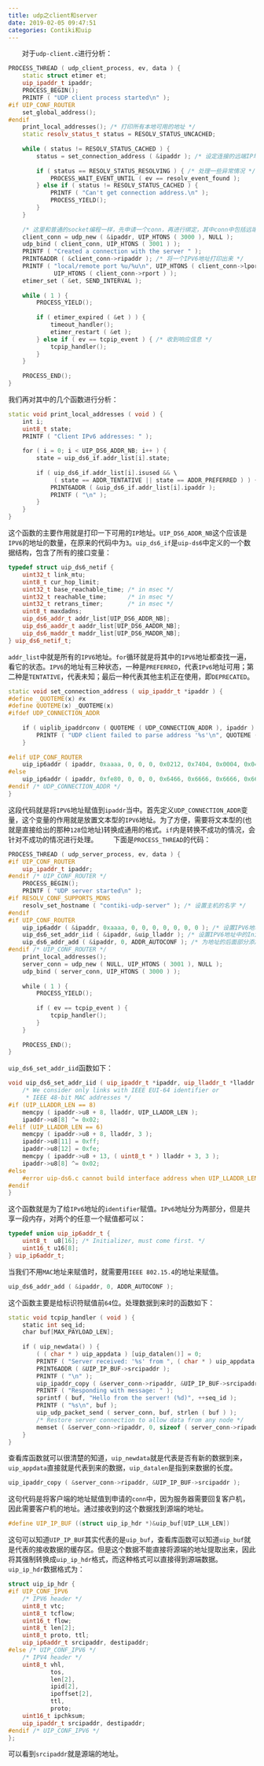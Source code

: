 ```yaml
---
title: udp之client和server
date: 2019-02-05 09:47:51
categories: Contiki和uip
---
```

&emsp;&emsp;对于`udp-client.c`进行分析：

``` cpp
PROCESS_THREAD ( udp_client_process, ev, data ) {
    static struct etimer et;
    uip_ipaddr_t ipaddr;
    PROCESS_BEGIN();
    PRINTF ( "UDP client process started\n" );
#if UIP_CONF_ROUTER
    set_global_address();
#endif
    print_local_addresses(); /* 打印所有本地可用的地址 */
    static resolv_status_t status = RESOLV_STATUS_UNCACHED;
​
    while ( status != RESOLV_STATUS_CACHED ) {
        status = set_connection_address ( &ipaddr ); /* 设定连接的远端IP地址 */
​
        if ( status == RESOLV_STATUS_RESOLVING ) { /* 处理一些异常情况 */
            PROCESS_WAIT_EVENT_UNTIL ( ev == resolv_event_found );
        } else if ( status != RESOLV_STATUS_CACHED ) {
            PRINTF ( "Can't get connection address.\n" );
            PROCESS_YIELD();
        }
    }
​
    /* 这里和普通的socket编程一样，先申请一个conn，再进行绑定，其中conn中包括远端的IP地址 */
    client_conn = udp_new ( &ipaddr, UIP_HTONS ( 3000 ), NULL );
    udp_bind ( client_conn, UIP_HTONS ( 3001 ) );
    PRINTF ( "Created a connection with the server " );
    PRINT6ADDR ( &client_conn->ripaddr ); /* 将一个IPV6地址打印出来 */
    PRINTF ( "local/remote port %u/%u\n", UIP_HTONS ( client_conn->lport ), \
             UIP_HTONS ( client_conn->rport ) );
    etimer_set ( &et, SEND_INTERVAL );
​
    while ( 1 ) {
        PROCESS_YIELD();
​
        if ( etimer_expired ( &et ) ) {
            timeout_handler();
            etimer_restart ( &et );
        } else if ( ev == tcpip_event ) { /* 收到响应信息 */
            tcpip_handler();
        }
    }
​
    PROCESS_END();
}
```

我们再对其中的几个函数进行分析：

``` cpp
static void print_local_addresses ( void ) {
    int i;
    uint8_t state;
    PRINTF ( "Client IPv6 addresses: " );
​
    for ( i = 0; i < UIP_DS6_ADDR_NB; i++ ) {
        state = uip_ds6_if.addr_list[i].state;
​
        if ( uip_ds6_if.addr_list[i].isused && \
             ( state == ADDR_TENTATIVE || state == ADDR_PREFERRED ) ) {
            PRINT6ADDR ( &uip_ds6_if.addr_list[i].ipaddr );
            PRINTF ( "\n" );
        }
    }
}
```

这个函数的主要作用就是打印一下可用的`IP`地址。`UIP_DS6_ADDR_NB`这个应该是`IPV6`的地址的数量，在原来的代码中为`3`。`uip_ds6_if`是`uip-ds6`中定义的一个数据结构，包含了所有的接口变量：

``` cpp
typedef struct uip_ds6_netif {
    uint32_t link_mtu;
    uint8_t cur_hop_limit;
    uint32_t base_reachable_time; /* in msec */
    uint32_t reachable_time;      /* in msec */
    uint32_t retrans_timer;       /* in msec */
    uint8_t maxdadns;
    uip_ds6_addr_t addr_list[UIP_DS6_ADDR_NB];
    uip_ds6_aaddr_t aaddr_list[UIP_DS6_AADDR_NB];
    uip_ds6_maddr_t maddr_list[UIP_DS6_MADDR_NB];
} uip_ds6_netif_t;
```

`addr_list`中就是所有的`IPV6`地址。`for`循环就是将其中的`IPV6`地址都查找一遍，看它的状态。`IPV6`的地址有三种状态，一种是`PREFERRED`，代表`IPv6`地址可用；第二种是`TENTATIVE`，代表未知；最后一种代表其他主机正在使用，即`DEPRECATED`。

``` cpp
static void set_connection_address ( uip_ipaddr_t *ipaddr ) {
#define _QUOTEME(x) #x
#define QUOTEME(x) _QUOTEME(x)
#ifdef UDP_CONNECTION_ADDR
​
    if ( uiplib_ipaddrconv ( QUOTEME ( UDP_CONNECTION_ADDR ), ipaddr ) == 0 ) {
        PRINTF ( "UDP client failed to parse address '%s'\n", QUOTEME ( UDP_CONNECTION_ADDR ) );
    }
​
#elif UIP_CONF_ROUTER
    uip_ip6addr ( ipaddr, 0xaaaa, 0, 0, 0, 0x0212, 0x7404, 0x0004, 0x0404 );
#else
    uip_ip6addr ( ipaddr, 0xfe80, 0, 0, 0, 0x6466, 0x6666, 0x6666, 0x6666 );
#endif /* UDP_CONNECTION_ADDR */
}
```

这段代码就是将`IPV6`地址赋值到`ipaddr`当中。首先定义`UDP_CONNECTION_ADDR`变量，这个变量的作用就是放置文本型的`IPV6`地址。为了方便，需要将文本型的(也就是直接给出的那种`128`位地址)转换成通用的格式。`if`内是转换不成功的情况，会针对不成功的情况进行处理。
&emsp;&emsp;下面是`PROCESS_THREAD`的代码：

``` cpp
PROCESS_THREAD ( udp_server_process, ev, data ) {
#if UIP_CONF_ROUTER
    uip_ipaddr_t ipaddr;
#endif /* UIP_CONF_ROUTER */
    PROCESS_BEGIN();
    PRINTF ( "UDP server started\n" );
#if RESOLV_CONF_SUPPORTS_MDNS
    resolv_set_hostname ( "contiki-udp-server" ); /* 设置主机的名字 */
#endif
#if UIP_CONF_ROUTER
    uip_ip6addr ( &ipaddr, 0xaaaa, 0, 0, 0, 0, 0, 0, 0 ); /* 设置IPV6地址中后面部分的 */
    uip_ds6_set_addr_iid ( &ipaddr, &uip_lladdr ); /* 设置IPV6地址中的Initializer部分 */
    uip_ds6_addr_add ( &ipaddr, 0, ADDR_AUTOCONF ); /* 为地址的后面部分添加前缀 */
#endif /* UIP_CONF_ROUTER */
    print_local_addresses();
    server_conn = udp_new ( NULL, UIP_HTONS ( 3001 ), NULL );
    udp_bind ( server_conn, UIP_HTONS ( 3000 ) );
​
    while ( 1 ) {
        PROCESS_YIELD();
​
        if ( ev == tcpip_event ) {
            tcpip_handler();
        }
    }
​
    PROCESS_END();
}
```

`uip_ds6_set_addr_iid`函数如下：

``` cpp
void uip_ds6_set_addr_iid ( uip_ipaddr_t *ipaddr, uip_lladdr_t *lladdr ) {
    /* We consider only links with IEEE EUI-64 identifier or
     * IEEE 48-bit MAC addresses */
#if (UIP_LLADDR_LEN == 8)
    memcpy ( ipaddr->u8 + 8, lladdr, UIP_LLADDR_LEN );
    ipaddr->u8[8] ^= 0x02;
#elif (UIP_LLADDR_LEN == 6)
    memcpy ( ipaddr->u8 + 8, lladdr, 3 );
    ipaddr->u8[11] = 0xff;
    ipaddr->u8[12] = 0xfe;
    memcpy ( ipaddr->u8 + 13, ( uint8_t * ) lladdr + 3, 3 );
    ipaddr->u8[8] ^= 0x02;
#else
    #error uip-ds6.c cannot build interface address when UIP_LLADDR_LEN is not 6 or 8
#endif
}
```

这个函数就是为了给`IPv6`地址的`identifier`赋值。`IPv6`地址分为两部分，但是共享一段内存，对两个的任意一个赋值都可以：

``` cpp
typedef union uip_ip6addr_t {
    uint8_t  u8[16]; /* Initializer, must come first. */
    uint16_t u16[8];
} uip_ip6addr_t;
```

当我们不用`MAC`地址来赋值时，就需要用`IEEE 802.15.4`的地址来赋值。

``` cpp
uip_ds6_addr_add ( &ipaddr, 0, ADDR_AUTOCONF );
```

这个函数主要是给标识符赋值前`64`位。处理数据到来时的函数如下：

``` cpp
static void tcpip_handler ( void ) {
    static int seq_id;
    char buf[MAX_PAYLOAD_LEN];
​
    if ( uip_newdata() ) {
        ( ( char * ) uip_appdata ) [uip_datalen()] = 0;
        PRINTF ( "Server received: '%s' from ", ( char * ) uip_appdata );
        PRINT6ADDR ( &UIP_IP_BUF->srcipaddr );
        PRINTF ( "\n" );
        uip_ipaddr_copy ( &server_conn->ripaddr, &UIP_IP_BUF->srcipaddr );
        PRINTF ( "Responding with message: " );
        sprintf ( buf, "Hello from the server! (%d)", ++seq_id );
        PRINTF ( "%s\n", buf );
        uip_udp_packet_send ( server_conn, buf, strlen ( buf ) );
        /* Restore server connection to allow data from any node */
        memset ( &server_conn->ripaddr, 0, sizeof ( server_conn->ripaddr ) );
    }
}
```

查看库函数就可以很清楚的知道，`uip_newdata`就是代表是否有新的数据到来，`uip_appdata`直接就是代表到来的数据，`uip_datalen`是指到来数据的长度。

``` cpp
uip_ipaddr_copy ( &server_conn->ripaddr, &UIP_IP_BUF->srcipaddr );
```

这句代码是将客户端的地址赋值到申请的`conn`中，因为服务器需要回复客户机，因此需要客户机的地址。通过接收到的这个数据找到源端的地址。

``` cpp
#define UIP_IP_BUF ((struct uip_ip_hdr *)&uip_buf[UIP_LLH_LEN])
```

这句可以知道`UIP_IP_BUF`其实代表的是`uip_buf`，查看库函数可以知道`uip_buf`就是代表的接收数据的缓存区。但是这个数据不能直接将源端的地址提取出来，因此将其强制转换成`uip_ip_hdr`格式，而这种格式可以直接得到源端数据。`uip_ip_hdr`数据格式为：

``` cpp
struct uip_ip_hdr {
#if UIP_CONF_IPV6
    /* IPV6 header */
    uint8_t vtc;
    uint8_t tcflow;
    uint16_t flow;
    uint8_t len[2];
    uint8_t proto, ttl;
    uip_ip6addr_t srcipaddr, destipaddr;
#else /* UIP_CONF_IPV6 */
    /* IPV4 header */
    uint8_t vhl,
            tos,
            len[2],
            ipid[2],
            ipoffset[2],
            ttl,
            proto;
    uint16_t ipchksum;
    uip_ipaddr_t srcipaddr, destipaddr;
#endif /* UIP_CONF_IPV6 */
};
```

可以看到`srcipaddr`就是源端的地址。